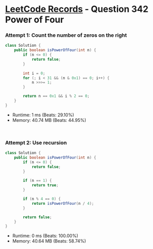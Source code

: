 # [LeetCode Records](../README.md) - Question 342 Power of Four

### Attempt 1: Count the number of zeros on the right
```java
class Solution {
    public boolean isPowerOfFour(int n) {
        if (n <= 0) {
            return false;
        }
        
        int i = 0;
        for (; i < 31 && (n & 0x1) == 0; i++) {
            n >>>= 1;
        }

        return n == 0x1 && i % 2 == 0;
    }
}
```
- Runtime: 1 ms (Beats: 29.10%)
- Memory: 40.74 MB (Beats: 44.95%)

<br>

### Attempt 2: Use recursion
```java
class Solution {
    public boolean isPowerOfFour(int n) {
        if (n <= 0) {
            return false;
        }
        
        if (n == 1) {
            return true;
        }

        if (n % 4 == 0) {
            return isPowerOfFour(n / 4);
        }

        return false;
    }
}
```
- Runtime: 0 ms (Beats: 100.00%)
- Memory: 40.64 MB (Beats: 58.74%)

<br>
